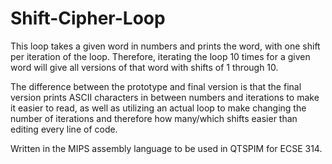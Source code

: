 # Shift-Cipher-Loop
This loop takes a given word in numbers and prints the word, with one shift per iteration of the loop.  Therefore, iterating the loop 10 times for a given word will give all versions of that word with shifts of 1 through 10.

The difference between the prototype and final version is that the final version prints ASCII characters in between numbers and iterations to make it easier to read, as well as utilizing an actual loop to make changing the number of iterations and therefore how many/which shifts easier than editing every line of code.

Written in the MIPS assembly language to be used in QTSPIM for ECSE 314.
